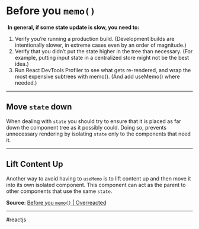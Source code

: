 # Before you `memo()`

 **In general, if some state update is slow, you need to:**

1. Verify you’re running a production build. (Development builds are intentionally slower, in extreme cases even by an order of magnitude.)
2. Verify that you didn’t put the state higher in the tree than necessary. (For example, putting input state in a centralized store might not be the best idea.)
3. Run React DevTools Profiler to see what gets re-rendered, and wrap the most expensive subtrees with memo(). (And add useMemo() where needed.)

---

## Move `state` down

When dealing with `state` you should try to ensure that it is placed as far down the component tree as it possibly could. Doing so, prevents unnecessary rendering by isolating `state` only to the components that need it.

---

## Lift Content Up

Another way to avoid having to `useMemo` is to lift content up and then move it into its own isolated component. This component can act as the parent to other components that use the same `state`. 

**Source**: [Before you `memo()` | Overreacted](https://overreacted.io/before-you-memo/)

---
#reactjs